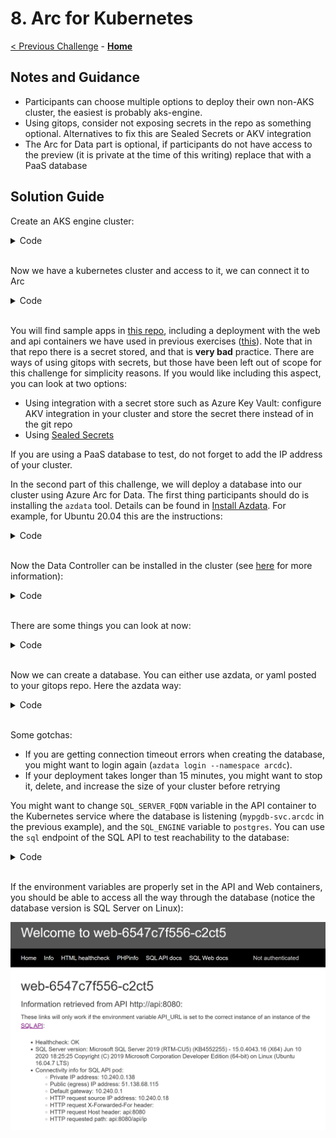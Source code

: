# 8. Arc for Kubernetes

[< Previous Challenge](./07-aks_mesh.md) - **[Home](./README.md)**

## Notes and Guidance

* Participants can choose multiple options to deploy their own non-AKS cluster, the easiest is probably aks-engine.
* Using gitops, consider not exposing secrets in the repo as something optional. Alternatives to fix this are Sealed Secrets or AKV integration
* The Arc for Data part is optional, if participants do not have access to the preview (it is private at the time of this writing) replace that with a PaaS database

## Solution Guide

Create an AKS engine cluster:

<details><summary>Code</summary>

```bash
# Variables
rg=aksengine
location=westeurope
az group create -n $rg -l $location

# Option 1: Create Service Principal (First time)
purpose=aksengine
sp_name=$purpose
sp_output=$(az ad sp create-for-rbac --name $sp_name --skip-assignment 2>/dev/null)
sp_app_id=$(echo $sp_output | jq -r '.appId')
sp_app_secret=$(echo $sp_output | jq -r '.password')
# Optionally store the created app ID and secret in an AKV
keyvault_name=<your_akv>
keyvault_appid_secret_name=$purpose-sp-appid
keyvault_password_secret_name=$purpose-sp-secret
az keyvault secret set --vault-name $keyvault_name -n $keyvault_appid_secret_name --value $sp_app_id
az keyvault secret set --vault-name $keyvault_name -n $keyvault_password_secret_name --value $sp_app_secret

# Option 2: Retrieve Service Principal form AKV (After first time)
purpose=aksengine
keyvault_name=<your_akv>
keyvault_appid_secret_name=$purpose-sp-appid
keyvault_password_secret_name=$purpose-sp-secret
sp_app_id=$(az keyvault secret show --vault-name $keyvault_name -n $keyvault_appid_secret_name --query 'value' -o tsv)
sp_app_secret=$(az keyvault secret show --vault-name $keyvault_name -n $keyvault_password_secret_name --query 'value' -o tsv)

# Grant access to the SP to the new RG
scope=$(az group show -n $rg --query id -o tsv)
assignee=$(az ad sp show --id $sp_app_id --query objectId -o tsv)
az role assignment create --scope $scope --role Contributor --assignee $assignee

# Retrieve example JSON file describing a basic cluster
url=https://raw.githubusercontent.com/Azure/aks-engine/master/examples/kubernetes.json
aksengine_cluster_file="./aksengine_cluster.json" 
wget $url -O $aksengine_cluster_file
# You can modify the kubernetes.json file, for example with smaller VM sizes such as Standard_B2ms

# Optionally we can create a cluster file from scratch:
aksengine_vm_size=Standard_B2ms
cat <<EOF > $aksengine_cluster_file
{
  "apiVersion": "vlabs",
  "properties": {
    "orchestratorProfile": {
      "orchestratorType": "Kubernetes"
    },
    "masterProfile": {
      "count": 1,
      "dnsPrefix": "",
      "vmSize": "$aksengine_vm_size"
    },
    "agentPoolProfiles": [
      {
        "name": "agentpool1",
        "count": 3,
        "vmSize": "$aksengine_vm_size"
      }
    ],
    "linuxProfile": {
      "adminUsername": "azureuser",
      "ssh": {
        "publicKeys": [
          {
            "keyData": ""
          }
        ]
      }
    },
    "servicePrincipalProfile": {
      "clientId": "",
      "secret": ""
    }
  }
}
EOF

# Create AKS-engine cluster
# You might need to install aks-engine from https://github.com/Azure/aks-engine/blob/master/docs/tutorials/quickstart.md
subscription=$(az account show --query id -o tsv)
domain=abc$RANDOM
rm -rf _output   # The output directory cannot exist
aks-engine deploy --subscription-id $subscription \
    --dns-prefix $domain \
    --resource-group $rg \
    --location $location \
    --api-model $aksengine_cluster_file \
    --client-id $sp_app_id \
    --client-secret $sp_app_secret \
    --set servicePrincipalProfile.clientId=$sp_app_id \
    --set servicePrincipalProfile.secret="$sp_app_secret"

# There are different ways to access the cluster
# Exporting the KUBECONFIG variable is required by the command "az k8sconfiguration create"
export KUBECONFIG="./_output/$domain/kubeconfig/kubeconfig.$location.json" 
kubectl get node
# The alias is a little dirty trick for lazy persons like me
# alias ke="kubectl --kubeconfig ./_output/$domain/kubeconfig/kubeconfig.$location.json" 
```
</details>
<br>

Now we have a kubernetes cluster and access to it, we can connect it to Arc

<details><summary>Code</summary>

```shell
# Now we can create the ARC resource
arc_rg=k8sarc
az group create -n $arc_rg -l $location
arcname=myaksengine
az connectedk8s connect --name $arcname -g $arc_rg

# Create a cluster-level operator
repo_url="https://github.com/erjosito/arc-k8s-test/" # Use your own repo here
cfg_name=gitops-config
namespace=$cfg_name
az k8sconfiguration create \
    --name $cfg_name \
    --cluster-name $arcname --resource-group $arc_rg \
    --operator-instance-name $cfg_name \
    --operator-namespace $namespace \
    --repository-url $repo_url \
    --scope cluster \
    --cluster-type connectedClusters
# cluster-type can be either "connectedClusters" (for ARC clusters) or "managedClusters" (for AKS)

# Diagnostics
az k8sconfiguration show -n $cfg_name -c $arcname -g $arc_rg --cluster-type connectedClusters
kubectl -n $namespace get deploy -o wide

# Optional: update operator to enable helm or change the repo URL
az k8sconfiguration update -n $cfg_name -c $arcname -g $arc_rg --cluster-type connectedClusters --enable-helm-operator
az k8sconfiguration update -n $cfg_name -c $arcname -g $arc_rg --cluster-type connectedClusters -u $repo_url

# Optional: delete configuration
az k8sconfiguration delete -n $cfg_name -c $arcname -g $arc_rg --cluster-type connectedClusters
```

</details>
<br>

You will find sample apps in [this repo](https://github.com/erjosito/arc-k8s-test/), including a deployment with the web and api containers we have used in previous exercises ([this](https://github.com/erjosito/arc-k8s-test/blob/master/sqlapi/fullapp.yaml)). Note that in that repo there is a secret stored, and that is **very bad** practice. There are ways of using gitops with secrets, but those have been left out of scope for this challenge for simplicity reasons. If you would like including this aspect, you can look at two options:

* Using integration with a secret store such as Azure Key Vault: configure AKV integration in your cluster and store the secret there instead of in the git repo
* Using [Sealed Secrets](https://www.weave.works/blog/storing-secure-sealed-secrets-using-gitops)

If you are using a PaaS database to test, do not forget to add the IP address of your cluster.

In the second part of this challenge, we will deploy a database into our cluster using Azure Arc for Data. The first thing participants should do is installing the `azdata` tool. Details can be found in [Install Azdata](https://docs.microsoft.com/sql/azdata/install/deploy-install-azdata). For example, for Ubuntu 20.04 this are the instructions:

<details><summary>Code</summary>

```shell
# Install azdata
apt-get update
apt-get install -y curl apt-transport-https unixodbc libkrb5-dev libssl1.1
curl -SL https://private-repo.microsoft.com/python/azure-arc-data/private-preview-aug-2020-new/ubuntu-focal/azdata-cli_20.1.1-1~focal_all.deb -o azdata-cli_20.1.1-1~focal_all.deb
dpkg -i azdata-cli_20.1.1-1~focal_all.deb
apt-get -f install
```

</details>
<br>

Now the Data Controller can be installed in the cluster (see [here](https://docs.microsoft.com/azure/azure-arc/data/create-data-controller-using-azdata) for more information):

<details><summary>Code</summary>

```shell
# Create ARC data controller in the cluster
password=Microsoft123! # Using the same password as in other challenges
export AZDATA_USERNAME=jose
export AZDATA_PASSWORD=$password
export ACCEPT_EULA=yes
export REGISTRY_USERNAME="22cda7bb-2eb1-419e-a742-8710c313fe79"  # Fix MCR username
export REGISTRY_PASSWORD="cb892016-5c33-4135-acbf-7b15bc8cb0f7"  # Fix MCR password
subscription_id=$(az account show --query id -o tsv)
azdata arc dc create --profile-name azure-arc-aks-premium-storage \
                     --namespace arcdc --name arcdc \
                     --subscription $subscription_id \
                     --resource-group $arc_rg --location $location \
                     --connectivity-mode indirect
# Login
azdata login --namespace arcdc
```

</details>
<br>

There are some things you can look at now:

<details><summary>Code</summary>

```shell
# Verifying DC deployment
azdata arc dc status show
azdata arc dc endpoint list -o table  # Notice the Grafana and Kibana endpoints
kubectl -n arcdc get statefulset
kubectl -n arcdc get svc
kubectl -n arcdc get ds
# Verify the available storage classes (we will use managed-premium for the DB)
kubectl get sc
# Verify the created CRDs
kubectl get crd
```

</details>
<br>

Now we can create a database. You can either use azdata, or yaml posted to your gitops repo. Here the azdata way:

<details><summary>Code</summary>

```shell
# Deploy Azure Database for Postgres (will take around 30-40 minutes)
arc_db_name=mypgdb
azdata arc postgres server create -n $arc_db_name --workers 1 --storage-class-data managed-premium --storage-class-logs managed-premium
# Option with Azure Files instead of Managed Disks:
# azdata arc postgres server create -n $arc_db_name --workers 1 --storage-class-data azurefile --storage-class-logs azurefile
# Option with an Azure SQL MI instead of Postgres
# azdata arc sql mi create -n $arc_db_name --storage-class-data managed-premium --storage-class-logs managed-premium
# Verify
azdata arc postgres server list
azdata arc postgres server show -n $arc_db_name
azdata arc postgres server endpoint list -n $arc_db_name
kubectl -n arcdc get postgresql-12s.arcdata.microsoft.com
kubectl -n arcdc get postgresql-12s.arcdata.microsoft.com/$arc_db_name -o yaml
kubectl -n arcdc get svc
# Danger zone
# azdata arc postgres server delete -n $arc_db_name
```

</details>
<br>

Some gotchas:

* If you are getting connection timeout errors when creating the database, you might want to login again (`azdata login --namespace arcdc`).
* If your deployment takes longer than 15 minutes, you might want to stop it, delete, and increase the size of your cluster before retrying

You might want to change `SQL_SERVER_FQDN` variable in the API container to the Kubernetes service where the database is listening (`mypgdb-svc.arcdc` in the previous example), and the `SQL_ENGINE` variable to `postgres`. You can use the `sql` endpoint of the SQL API to test reachability to the database:


<details><summary>Code</summary>

```shell
# Get public IP of SQL API service
api_svc_ip=$(kubectl get svc/api -n sqlapi -o json | jq -rc '.status.loadBalancer.ingress[0].ip' 2>/dev/null)
# Check environment variables of SQL API container (focus on SQL_xxxx variables)
curl -s "http://$api_svc_ip:8080/api/printenv"
# Check correct resolution for the database FQDN (using the service name)
curl -s "http://$api_svc_ip:8080/api/dns?fqdn=$arc_db_name-svc.arcdc"
# Check access to the database, overriding the required environment variables for the SQL API
# For example, for a SQL MI database overriding all parameters but the password
curl http://$api_svc_ip:8080/api/sql\?SQL_SERVER_FQDN\=$arc_db_name-svc.arcdc\&SQL_ENGINE\=sqlserver\&SQL_SERVER_USERNAME\=sa
```

</details>
<br>

If the environment variables are properly set in the API and Web containers, you should be able to access all the way through the database (notice the database version is SQL Server on Linux):

![](images/arcdata.png)